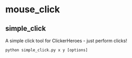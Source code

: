 mouse_click
===========


## simple_click

A simple click tool for ClickerHeroes - just perform clicks!

```
python simple_click.py x y [options]
```




